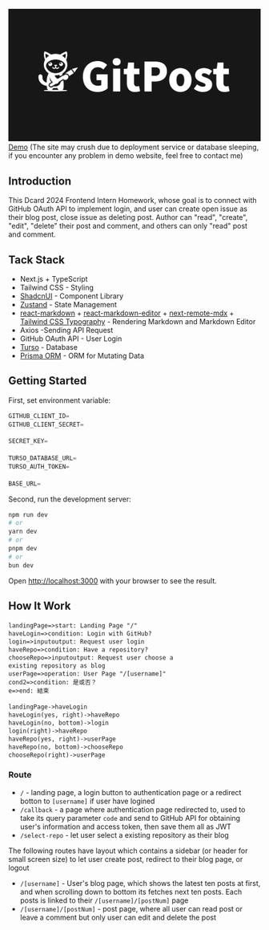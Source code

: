 ![Opengraph Image](/public/opengraph-image.png)
[Demo](https://gitpost.up.railway.app) (The site may crush due to deployment service or database sleeping, if you encounter any problem in demo website, feel free to contact me)

## Introduction

This Dcard 2024 Frontend Intern Homework, whose goal is to connect with GitHub OAuth API to implement login, and user can create open issue as their blog post, close issue as deleting post.
Author can "read", "create", "edit", "delete" their post and comment, and others can only "read" post and comment.

## Tack Stack

- Next.js + TypeScript
- Tailwind CSS - Styling
- [ShadcnUI](https://ui.shadcn.com/) - Component Library
- [Zustand](https://zustand-demo.pmnd.rs/) - State Management
- [react-markdown](https://remarkjs.github.io/react-markdown/) + [react-markdown-editor](https://uiwjs.github.io/react-markdown-editor/) + [next-remote-mdx](https://www.npmjs.com/package/next-mdx-remote) + [Tailwind CSS Typography](https://github.com/tailwindlabs/tailwindcss-typography) - Rendering Markdown and Markdown Editor
- Axios -Sending API Request
- GitHub OAuth API - User Login
- [Turso](https://turso.tech/) - Database
- [Prisma ORM](https://www.prisma.io/orm) - ORM for Mutating Data

## Getting Started

First, set environment variable:

```ts
GITHUB_CLIENT_ID=
GITHUB_CLIENT_SECRET=

SECRET_KEY=

TURSO_DATABASE_URL=
TURSO_AUTH_TOKEN=

BASE_URL=
```

Second, run the development server:

```bash
npm run dev
# or
yarn dev
# or
pnpm dev
# or
bun dev
```

Open [http://localhost:3000](http://localhost:3000) with your browser to see the result.

## How It Work

```flow
landingPage=>start: Landing Page "/"
haveLogin=>condition: Login with GitHub?
login=>inputoutput: Request user login
haveRepo=>condition: Have a repository?
chooseRepo=>inputoutput: Request user choose a
existing repository as blog
userPage=>operation: User Page "/[username]"
cond2=>condition: 是或否？
e=>end: 結束

landingPage->haveLogin
haveLogin(yes, right)->haveRepo
haveLogin(no, bottom)->login
login(right)->haveRepo
haveRepo(yes, right)->userPage
haveRepo(no, bottom)->chooseRepo
chooseRepo(right)->userPage
```

### Route

- `/` - landing page, a login button to authentication page or a redirect botton to `[username]` if user have logined
- `/callback` - a page where authentication page redirected to, used to take its query parameter `code` and send to GitHub API for obtaining user's information and access token, then save them all as JWT
- `/select-repo` - let user select a existing repository as their blog

The following routes have layout which contains a sidebar (or header for small screen size) to let user create post, redirect to their blog page, or logout

- `/[username]` - User's blog page, which shows the latest ten posts at first, and when scrolling down to bottom its fetches next ten posts. Each posts is linked to their `/[username]/[postNum]` page
- `/[username]/[postNum]` - post page, where all user can read post or leave a comment but only user can edit and delete the post
